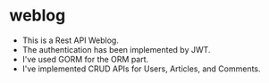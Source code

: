 # weblog
- This is a Rest API Weblog.
- The authentication has been implemented by JWT.
- I've used GORM for the ORM part.
- I've implemented CRUD APIs for Users, Articles, and Comments.
